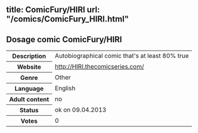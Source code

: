 title: ComicFury/HIRI
url: "/comics/ComicFury_HIRI.html"
---
Dosage comic ComicFury/HIRI
-----------------------------------------

<table class="comicinfo">
<tr>
<th>Description</th><td>Autobiographical comic that's at least 80% true</td>
</tr>
<tr>
<th>Website</th><td><a href="http://HIRI.thecomicseries.com/">http://HIRI.thecomicseries.com/</a></td>
</tr>
<tr>
<th>Genre</th><td>Other</td>
</tr>
<tr>
<th>Language</th><td>English</td>
</tr>
<tr>
<th>Adult content</th><td>no</td>
</tr>
<tr>
<th>Status</th><td>ok on 09.04.2013</td>
</tr>
<tr>
<th>Votes</th><td>0</div></td>
</tr>
</table>
